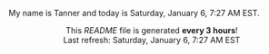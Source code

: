 My name is Tanner and today is Saturday, January 6, 7:27 AM EST.

<p align="center">This <i>README</i> file is generated <b>every 3 hours</b>!</br>Last refresh: Saturday, January 6, 7:27 AM EST<br /></p>
